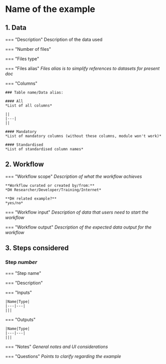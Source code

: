
# Name of the example
## 1. Data
=== "Description"
    Description of the data used

=== "Number of files"
    

=== "Files type"
    

=== "Files alias"
    *Files alias is to simplify references to datasets for present doc*
    
    

=== "Columns"
    
    ### Table name/Data alias: 
    
    #### All
    *List of all columns*

    ||
    |---|
    ||

    #### Mandatory
    *List of mandatory columns (without these columns, module won't work)*

    #### Standardised
    *List of standardised column names*



## 2. Workflow

=== "Workflow scope"
    *Description of what the workflow achieves*

    **Workflow curated or created by/from:** 
    *DH Researcher/Developer/Training/Internet*
    
    **DH related example?**
    *yes/no*

=== "Workflow input"
    *Description of data that users need to start the workflow*

=== "Workflow output"
    *Description of the expected data output for the workflow*

## 3. Steps considered

### Step *number*

=== "Step name"
    

=== "Description"


=== "Inputs"

    |Name|Type|
    |---|---|
    |||


=== "Outputs"

    |Name|Type|
    |---|---|
    |||

=== "Notes"
    *General notes and UI considerations*

=== "Questions"
    *Points to clarify regarding the example*
